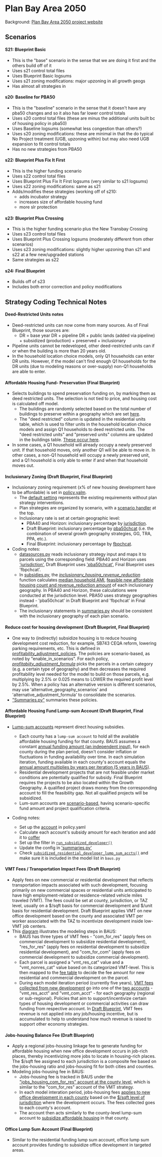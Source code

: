 # Plan Bay Area 2050

Background: [Plan Bay Area 2050 project website](https://www.planbayarea.org/)

## Scenarios

#### S21: Blueprint Basic
* This is the "base" scenario in the sense that we are doing it first and the others build off of it
* Uses s21 control total files
* Uses Blueprint Basic logsums
* Uses s21 zoning modifications: major upzoning in all growth geogs
* Has almost all strategies in

#### s20: Baseline for PBA50
* This is the "baseline" scenario in the sense that it doesn't have any pba50 changes and so it also has far lower control totals
* Uses s20 control total files (these are minus the additional units built bc of housing policy in pba50)
* Uses Baseline logsums (somewhat less congestion than others?)
* Uses s20 zoning modifications: these are minimal in that the do typical No Project treatment (UGB, upzoning within) but may also need UGB expansion to fit control totals
* Has no new strategies from PBA50

#### s22: Blueprint Plus Fix It First
* This is the higher funding scenario
* Uses s22 control total files
* Uses Blueprint Plus Fix It First logsums (very similar to s21 logsums)
* Uses s22 zoning modifications: same as s21
* Adds/modifies these strategies (working off of s210:
    * adds incubator strategy
    * increases size of affordable housing fund
    * more slr protection

#### s23: Blueprint Plus Crossing
* This is the higher funding scenario plus the New Transbay Crossing
* Uses s23 control total files
* Uses Blueprint Plus Crossing logsums (moderately different from other scenarios)
* Uses s23 zoning modifications: slightly higher upzoning than s21 and s22 at a few new/upgraded stations
* Same strategies as s22

#### s24: Final Blueprint
* Builds off of s23
* Includes both error correction and policy modifications

## Strategy Coding Technical Notes

#### Deed-Restricted Units notes
* Deed-restricted units can now come from many sources. As of Final Blueprint, those sources are:
    * DR = base year DR + pipeline DR + public lands (added via pipeline) + subsidized (production) + preserved + inclusionary
* Pipeline units cannot be redeveloped, other deed-restricted units can if or when the building is more than 20 years old. 
* In the household location choice models, only Q1 households can enter DR units. However, if the model can't find enough Q1 households for the DR units (due to modeling reasons or over-supply) non-Q1 households are able to enter. 

#### Affordable Housing Fund- Preservation (Final Blueprint)
* Selects buildings to spend preservation funding on, by marking them as deed restricted units. The selection is not tied to price, and housing cost is calculated off model. 
    * The buildings are randomly selected based on the total number of buildings to preserve within a geography which are set [here](https://github.com/BayAreaMetro/bayarea_urbansim/blob/develop/configs/policy.yaml#L2026). 
    * The "deed restricted" column is updated in the residential units table, which is used to filter units in the household location choice models and assign Q1 households to deed restricted units. The "deed restricted units" and "preserved units" columns are updated in the buildings table. [These occur here](https://github.com/BayAreaMetro/bayarea_urbansim/blob/develop/baus/subsidies.py#L126).
* In some cases, a Q1 household will already occupy a newly preserved unit. If that household moves, only another Q1 will be able to move in. In other cases, a non-Q1 household will occupy a newly preserved unit, and a Q1 household is only able to enter if and when that household moves out. 

#### Inclusionary Zoning (Draft Blueprint, Final Blueprint)
* Inclusionary zoning requirement (x% of new housing development have to be affordable) is set in [policy.yalm](https://github.com/BayAreaMetro/bayarea_urbansim/blob/347fea11576a1f448f4056ffb143c4c4e4aadaa4/configs/policy.yaml#L146).
    * The [default setting](https://github.com/BayAreaMetro/bayarea_urbansim/blob/347fea11576a1f448f4056ffb143c4c4e4aadaa4/configs/policy.yaml#L150) represents the existing requirements without plan strategy interventions.
    * Plan strategies are organized by scenario, with a [scenario handler](https://github.com/BayAreaMetro/bayarea_urbansim/blob/347fea11576a1f448f4056ffb143c4c4e4aadaa4/configs/policy.yaml#L18) at the top.
    * Inclusionary rate is set at certain geographic level: 
        * PBA40 and Horizon: inclusionary percentage by [jurisdiction](https://github.com/BayAreaMetro/bayarea_urbansim/blob/347fea11576a1f448f4056ffb143c4c4e4aadaa4/configs/policy.yaml#L233). 
        * Draft Blueprint: inclusionary percentage by [pba50chcat](https://github.com/BayAreaMetro/bayarea_urbansim/blob/347fea11576a1f448f4056ffb143c4c4e4aadaa4/configs/policy.yaml#L1136) (i.e. the combination of several growth geography strategies, GG, TRA, PPA, etc.). 
        * Final Blueprint: inclusionary percentage by [fbpchcat](https://github.com/BayAreaMetro/bayarea_urbansim/pull/236/files#diff-0b50f0cbfb63780ba72d551f45920497R1429).
* Coding notes:
    * [datasources.py](https://github.com/BayAreaMetro/bayarea_urbansim/blob/347fea11576a1f448f4056ffb143c4c4e4aadaa4/baus/datasources.py#L134) reads inclusionary strategy input and maps it to parcels using the corresponding field: PBA40 and Horizon uses ['jurisdiction'](https://github.com/BayAreaMetro/bayarea_urbansim/blob/347fea11576a1f448f4056ffb143c4c4e4aadaa4/baus/datasources.py#L155), Draft Blueprint uses ['pba50chcat'](https://github.com/BayAreaMetro/bayarea_urbansim/blob/347fea11576a1f448f4056ffb143c4c4e4aadaa4/baus/datasources.py#L145), Final Blueprint uses 'fbpchcat'.
    * In [subsidies.py](https://github.com/BayAreaMetro/bayarea_urbansim/blob/347fea11576a1f448f4056ffb143c4c4e4aadaa4/baus/subsidies.py), the [*inclusionary_housing_revenue_reduction*](https://github.com/BayAreaMetro/bayarea_urbansim/blob/347fea11576a1f448f4056ffb143c4c4e4aadaa4/baus/subsidies.py#L89) function calculates [median household AMI](https://github.com/BayAreaMetro/bayarea_urbansim/blob/347fea11576a1f448f4056ffb143c4c4e4aadaa4/baus/subsidies.py#L95), [feasible new affordable housing count and revenue_reduction amount](https://github.com/BayAreaMetro/bayarea_urbansim/blob/347fea11576a1f448f4056ffb143c4c4e4aadaa4/baus/subsidies.py#L144) of each inclusionary geography. In PBA40 and Horizon, these calculations were conducted at the jurisdiction level. PBA50 uses strategy geographies instead - 'pba50chcat' in Draft Blueprint and 'fbpchcat' in Final Blueprint.
    * The inclusionary statements in [summaries.py](https://github.com/BayAreaMetro/bayarea_urbansim/blob/347fea11576a1f448f4056ffb143c4c4e4aadaa4/baus/summaries.py#L195) should be consistent with the inclusionary geography of each plan scenario.

#### Reduce cost for housing development (Draft Blueprint, Final Blueprint)
* One way to (indirectly) subsidize housing is to reduce housing development cost reduction, for example, SB743 CEQA reform, lowering parking requirements, etc. This is defined in [profitability_adjustment_policies](https://github.com/BayAreaMetro/bayarea_urbansim/blob/3ecf457e3cf3661992a3a3c5dba126fe1b33db8a/configs/policy.yaml#L1246). The policies are scenario-based, as noted by "enable_in_scenarios". For each policy, [*profitabiity_adjustment_formula*](https://github.com/BayAreaMetro/bayarea_urbansim/blob/98f3b65ea4f29c1f2766659432e8a9d825eed56c/configs/policy.yaml#L1295) picks the parcels in a certain category (e.g. a certain type of geography) and then decreases the required profitability level needed for the model to build on those parcels, e.g. multiplying by 2.5% or 0.025 means to LOWER the required profit level by 2.5%. When a policy has an alternative version is different scenarios, may use 'alternative_geography_scenarios' and 'alternative_adjustment_formula' to consolidate the scenarios.
* ["Summaries.py"](https://github.com/BayAreaMetro/bayarea_urbansim/blob/98f3b65ea4f29c1f2766659432e8a9d825eed56c/baus/summaries.py#L175) summaries these policies.

#### Affordable Housing Fund Lump-sum Account (Draft Blueprint, Final Blueprint)
* [Lump-sum accounts](https://github.com/BayAreaMetro/bayarea_urbansim/blob/54fe0d50d6f0d133ed3b8000abe0bdf3a955fd81/configs/policy.yaml#L1138) represent direct housing subsidies. 
    * Each county has a `lump-sum account` to hold all the available affordable housing funding for that county. BAUS assumes a constant [annual funding amount (an independent input)](https://github.com/BayAreaMetro/bayarea_urbansim/blob/54fe0d50d6f0d133ed3b8000abe0bdf3a955fd81/configs/policy.yaml#L1235), for each county during the plan period, doesn't consider inflation or fluctuations in funding availability over time. In each simulation iteration, funding available in each county's account equals the [annual amount multiplies by years per iteration (5 years in BAUS)](https://github.com/BayAreaMetro/bayarea_urbansim/blob/54fe0d50d6f0d133ed3b8000abe0bdf3a955fd81/baus/subsidies.py#L62). 
    * Residential development projects that are not feasible under market conditions are potentially qualified for subsidy. Final Blueprint requires the projects to be also located within the Growth Geography. A qualified project draws money from the corresponding account to fill the feasibility gap. Not all qualified projects will be subsidized.
    * Lum-sum accounts are [scenario-based](https://github.com/BayAreaMetro/bayarea_urbansim/blob/54fe0d50d6f0d133ed3b8000abe0bdf3a955fd81/baus/subsidies.py#L39), having scenario-specific fund amount and project qualification criteria.

* Coding notes:
    * Set up the [account](https://github.com/BayAreaMetro/bayarea_urbansim/blob/03c7f27f0edf75edbba3ab663c9947fa7c1ef67a/baus/subsidies.py#L153) in policy.yaml
    * Calculate each account's subsidy amount for each iteration and add it to [coffer](https://github.com/BayAreaMetro/bayarea_urbansim/blob/03c7f27f0edf75edbba3ab663c9947fa7c1ef67a/baus/subsidies.py#L45)
    * Set up the filter in [`run_subsidized_developer()`](https://github.com/BayAreaMetro/bayarea_urbansim/blob/03c7f27f0edf75edbba3ab663c9947fa7c1ef67a/baus/subsidies.py#L859)
    * Update the config in ['summaries.py'](https://github.com/BayAreaMetro/bayarea_urbansim/blob/54fe0d50d6f0d133ed3b8000abe0bdf3a955fd81/baus/summaries.py#L271)
    * Check [`subsidized_residential_developer_lump_sum_accts()`](https://github.com/BayAreaMetro/bayarea_urbansim/blob/03c7f27f0edf75edbba3ab663c9947fa7c1ef67a/baus/subsidies.py#L1128) 
and make sure it is included in the model list in `baus.py`

#### VMT Fees / Transportation Impact Fees (Draft Blueprint)
* Apply fees on new commercial or residential development that reflects transportation impacts associated with such development, focusing primarily on new commercial spaces or residential units anticipated to have high employment-related or residence-related vehicle miles traveled (VMT). The fees could be set at county, jurisdiction, or TAZ level, usually on a $/sqft basis for commercial development and $/unit basis for residential development. Draft Blueprint applies VMT on new office development based on the county and associated VMT per worker associated with the TAZ to incentivize development inside low-VMT job centers.
* This [diagram](https://mtcdrive.app.box.com/file/678131785447) illustrates the modeling steps in BAUS:
    * BAUS has three types of VMT fees - "com_for_res" (apply fees on commercial development to subsidize residential development), "res_for_res" (apply fees on residential development to subsidize residential development), and "com_for_com" (apply fees on commercial development to subsidize commercial development). 
    * Each parcel is assigned a "vmt_res_cat" value and a "vmt_nonres_cat" value based on its categorized VMT-level. This is then mapped to the [fee table](https://mtcdrive.box.com/s/bh3hqzab817lu2m87gxr4o5l6dt39lep) to decide the fee amount for new residential and commercial development on the parcel.
    * During each model iteration period (currently five years), [VMT fees collected from new development](https://github.com/BayAreaMetro/bayarea_urbansim/blob/680b9c3451013f7014becaf1de88b58053ff75b9/baus/subsidies.py#L282) go into one of the [two accounts](https://github.com/BayAreaMetro/bayarea_urbansim/blob/680b9c3451013f7014becaf1de88b58053ff75b9/baus/subsidies.py#L41) - "vmt_res_acct" and "vmt_com_acct" - for each geography (regional or sub-regional). Policies that aim to support/incentivize certain types of housing development or commercial activities can draw funding from respective account. In [Draft Blueprint](https://mtcdrive.box.com/s/bh3hqzab817lu2m87gxr4o5l6dt39lep), VMT fees revenue is not applied into any job/housing incentive, but is accumulated to help to understand how much revenue is raised to support other economy strategies.

#### Jobs-housing Balance Fee (Draft Blueprint)
* Apply a regional jobs-housing linkage fee to generate funding for affordable housing when new office development occurs in job-rich places, thereby incentivizing more jobs to locate in housing-rich places. The $/sqft fee assigned to each jurisdiction is a composite fee based on the jobs-housing ratio and jobs-housing fit for both cities and counties.
* Modeling jobs-housing fee in BAUS:
    * Jobs-housing fee is tracked in BAUS under the ["jobs_housing_com_for_res" account at the county level](https://github.com/BayAreaMetro/bayarea_urbansim/blob/622ddc296983e6d6110872913065fec0b2419193/baus/subsidies.py#L55), which is similar to the "com_for_res" account of the VMT strategy.
    * In each model interation period, jobs-housing fees [applies to new office development in each county](https://github.com/BayAreaMetro/bayarea_urbansim/blob/622ddc296983e6d6110872913065fec0b2419193/baus/subsidies.py#L453) based on the [$/sqft level of jurisdiction](https://github.com/BayAreaMetro/bayarea_urbansim/blob/622ddc296983e6d6110872913065fec0b2419193/configs/policy.yaml#L1854) where the development occurs. The fees collected goes to each county's account. 
    * The account then acts similarly to the county-level lump-sum account to [subsidize affordable housing](https://github.com/BayAreaMetro/bayarea_urbansim/blob/622ddc296983e6d6110872913065fec0b2419193/baus/subsidies.py#L917) in that county. 

#### Office Lump Sum Account (Final Blueprint)
* Similar to the residential funding lump sum account, office lump sum account provides funding to subsidize office development in targeted areas. 